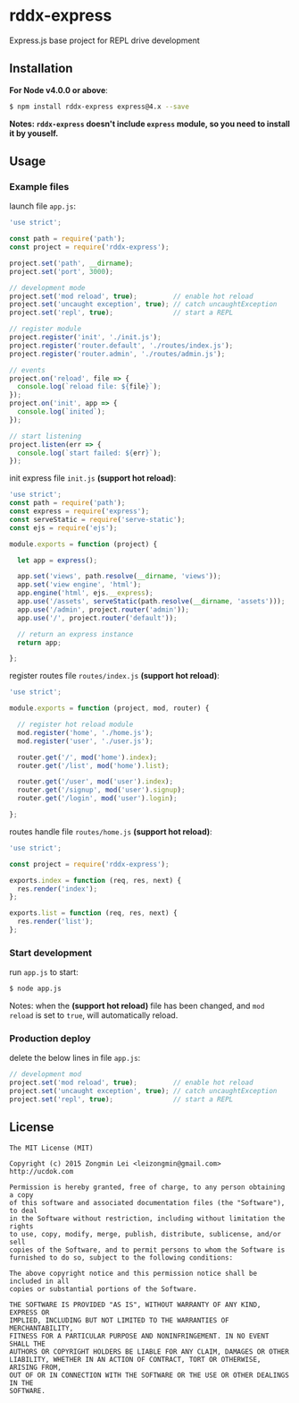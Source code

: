 # rddx-express
Express.js base project for REPL drive development

## Installation

**For Node v4.0.0 or above**:

```bash
$ npm install rddx-express express@4.x --save
```

**Notes: `rddx-express` doesn't include `express` module, so you need to install it by youself.**

## Usage

### Example files

launch file `app.js`:

```javascript
'use strict';

const path = require('path');
const project = require('rddx-express');

project.set('path', __dirname);
project.set('port', 3000);

// development mode
project.set('mod reload', true);         // enable hot reload
project.set('uncaught exception', true); // catch uncaughtException
project.set('repl', true);               // start a REPL

// register module
project.register('init', './init.js');
project.register('router.default', './routes/index.js');
project.register('router.admin', './routes/admin.js');

// events
project.on('reload', file => {
  console.log(`reload file: ${file}`);
});
project.on('init', app => {
  console.log(`inited`);
});

// start listening
project.listen(err => {
  console.log(`start failed: ${err}`);
});
```

init express file `init.js` **(support hot reload)**:

```javascript
'use strict';
const path = require('path');
const express = require('express');
const serveStatic = require('serve-static');
const ejs = require('ejs');

module.exports = function (project) {

  let app = express();

  app.set('views', path.resolve(__dirname, 'views'));
  app.set('view engine', 'html');
  app.engine('html', ejs.__express);
  app.use('/assets', serveStatic(path.resolve(__dirname, 'assets')));
  app.use('/admin', project.router('admin'));
  app.use('/', project.router('default'));

  // return an express instance
  return app;

};
```

register routes file `routes/index.js` **(support hot reload)**:

```javascript
'use strict';

module.exports = function (project, mod, router) {

  // register hot reload module
  mod.register('home', './home.js');
  mod.register('user', './user.js');

  router.get('/', mod('home').index);
  router.get('/list', mod('home').list);

  router.get('/user', mod('user').index);
  router.get('/signup', mod('user').signup);
  router.get('/login', mod('user').login);

};
```

routes handle file `routes/home.js` **(support hot reload)**:

```javascript
'use strict';

const project = require('rddx-express');

exports.index = function (req, res, next) {
  res.render('index');
};

exports.list = function (req, res, next) {
  res.render('list');
};
```

### Start development

run `app.js` to start:

```bash
$ node app.js
```

Notes: when the **(support hot reload)** file has been changed, and `mod reload` is set to `true`, will automatically reload.

### Production deploy

delete the below lines in file `app.js`:

```javascript
// development mod
project.set('mod reload', true);         // enable hot reload
project.set('uncaught exception', true); // catch uncaughtException
project.set('repl', true);               // start a REPL
```

## License

```
The MIT License (MIT)

Copyright (c) 2015 Zongmin Lei <leizongmin@gmail.com>
http://ucdok.com

Permission is hereby granted, free of charge, to any person obtaining a copy
of this software and associated documentation files (the "Software"), to deal
in the Software without restriction, including without limitation the rights
to use, copy, modify, merge, publish, distribute, sublicense, and/or sell
copies of the Software, and to permit persons to whom the Software is
furnished to do so, subject to the following conditions:

The above copyright notice and this permission notice shall be included in all
copies or substantial portions of the Software.

THE SOFTWARE IS PROVIDED "AS IS", WITHOUT WARRANTY OF ANY KIND, EXPRESS OR
IMPLIED, INCLUDING BUT NOT LIMITED TO THE WARRANTIES OF MERCHANTABILITY,
FITNESS FOR A PARTICULAR PURPOSE AND NONINFRINGEMENT. IN NO EVENT SHALL THE
AUTHORS OR COPYRIGHT HOLDERS BE LIABLE FOR ANY CLAIM, DAMAGES OR OTHER
LIABILITY, WHETHER IN AN ACTION OF CONTRACT, TORT OR OTHERWISE, ARISING FROM,
OUT OF OR IN CONNECTION WITH THE SOFTWARE OR THE USE OR OTHER DEALINGS IN THE
SOFTWARE.
```
